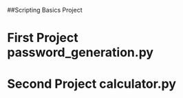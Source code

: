 ##Scripting Basics Project
# First Project __password_generation.py__
# Second Project __calculator.py__
